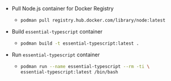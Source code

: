 - Pull Node.js container for Docker Registry
	- ```bash
	  podman pull registry.hub.docker.com/library/node:latest
	  ```
- Build `essential-typescript` container
	- ```bash 
	  podman build -t essential-typescript:latest .
	  ```
- Run `essential-typescript` container
	- ``` bash
	  podman run --name essential-typescript --rm -ti \
	  essential-typescript:latest /bin/bash
	  ```
